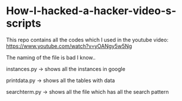 # How-I-hacked-a-hacker-video-s-scripts
This repo contains all the codes which I used in the youtube video: https://www.youtube.com/watch?v=yOANgy5w5Ng

The naming of the file is bad I know.. 

instances.py -> shows all the instances in google

printdata.py -> shows all the tables with data

searchterm.py ->  shows all the file which has all the search pattern
